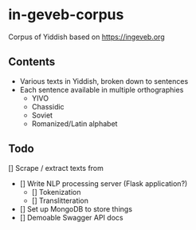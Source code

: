 # in-geveb-corpus

Corpus of Yiddish based on https://ingeveb.org

## Contents
- Various texts in Yiddish, broken down to sentences
- Each sentence available in multiple orthographies
    - YIVO
    - Chassidic
    - Soviet
    - Romanized/Latin alphabet

## Todo
[] Scrape / extract texts from [](https://ingeveb.org) 
- [] Write NLP processing server (Flask application?)
    - [] Tokenization
    - [] Translitteration
- [] Set up MongoDB to store things
- [] Demoable Swagger API docs
